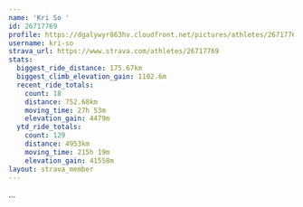 ```yaml
---
name: 'Kri So '
id: 26717769
profile: https://dgalywyr863hv.cloudfront.net/pictures/athletes/26717769/7761026/14/large.jpg
username: kri-so
strava_url: https://www.strava.com/athletes/26717769
stats:
  biggest_ride_distance: 175.67km
  biggest_climb_elevation_gain: 1102.6m
  recent_ride_totals:
    count: 18
    distance: 752.68km
    moving_time: 27h 53m
    elevation_gain: 4479m
  ytd_ride_totals:
    count: 129
    distance: 4953km
    moving_time: 215h 19m
    elevation_gain: 41558m
layout: strava_member
--- 
```

...
